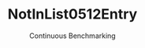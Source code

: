 ---
layout: docu
title: NotInList0512Entry
subtitle: Continuous Benchmarking
selected: In
expanded: Benchmarking
benchmark: /individual_results/NotInList0512Entry.html
---